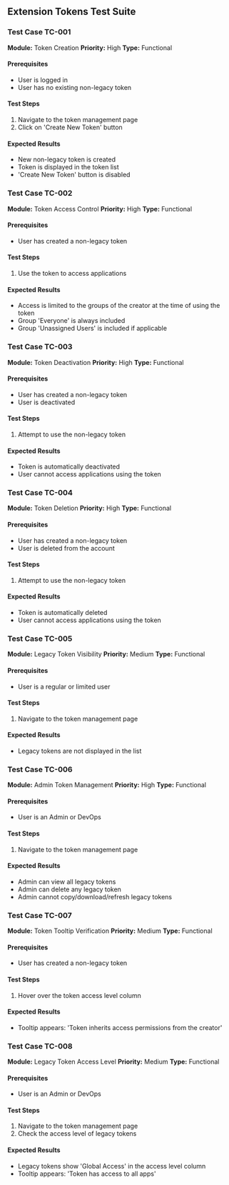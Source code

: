 ## Extension Tokens Test Suite

### Test Case TC-001
**Module:** Token Creation
**Priority:** High
**Type:** Functional
#### Prerequisites
- User is logged in
- User has no existing non-legacy token
#### Test Steps
1. Navigate to the token management page
2. Click on 'Create New Token' button
#### Expected Results
- New non-legacy token is created
- Token is displayed in the token list
- 'Create New Token' button is disabled

### Test Case TC-002
**Module:** Token Access Control
**Priority:** High
**Type:** Functional
#### Prerequisites
- User has created a non-legacy token
#### Test Steps
1. Use the token to access applications
#### Expected Results
- Access is limited to the groups of the creator at the time of using the token
- Group 'Everyone' is always included
- Group 'Unassigned Users' is included if applicable

### Test Case TC-003
**Module:** Token Deactivation
**Priority:** High
**Type:** Functional
#### Prerequisites
- User has created a non-legacy token
- User is deactivated
#### Test Steps
1. Attempt to use the non-legacy token
#### Expected Results
- Token is automatically deactivated
- User cannot access applications using the token

### Test Case TC-004
**Module:** Token Deletion
**Priority:** High
**Type:** Functional
#### Prerequisites
- User has created a non-legacy token
- User is deleted from the account
#### Test Steps
1. Attempt to use the non-legacy token
#### Expected Results
- Token is automatically deleted
- User cannot access applications using the token

### Test Case TC-005
**Module:** Legacy Token Visibility
**Priority:** Medium
**Type:** Functional
#### Prerequisites
- User is a regular or limited user
#### Test Steps
1. Navigate to the token management page
#### Expected Results
- Legacy tokens are not displayed in the list

### Test Case TC-006
**Module:** Admin Token Management
**Priority:** High
**Type:** Functional
#### Prerequisites
- User is an Admin or DevOps
#### Test Steps
1. Navigate to the token management page
#### Expected Results
- Admin can view all legacy tokens
- Admin can delete any legacy token
- Admin cannot copy/download/refresh legacy tokens

### Test Case TC-007
**Module:** Token Tooltip Verification
**Priority:** Medium
**Type:** Functional
#### Prerequisites
- User has created a non-legacy token
#### Test Steps
1. Hover over the token access level column
#### Expected Results
- Tooltip appears: 'Token inherits access permissions from the creator'

### Test Case TC-008
**Module:** Legacy Token Access Level
**Priority:** Medium
**Type:** Functional
#### Prerequisites
- User is an Admin or DevOps
#### Test Steps
1. Navigate to the token management page
2. Check the access level of legacy tokens
#### Expected Results
- Legacy tokens show 'Global Access' in the access level column
- Tooltip appears: 'Token has access to all apps'

